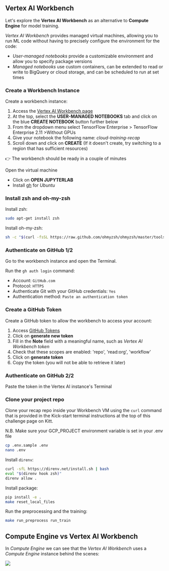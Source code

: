 ## Vertex AI Workbench

Let's explore the **Vertex AI Workbench** as an alternative to **Compute Engine** for model training.

_Vertex AI Workbench_ provides managed virtual machines, allowing you to run ML code without having to precisely configure the environment for the code:
- _User-managed notebooks_ provide a customizable environment and allow you to specify package versions
- _Managed notebooks_ use custom containers, can be extended to read or write to BigQuery or cloud storage, and can be scheduled to run at set times

### Create a Workbench Instance

Create a workbench instance:
1. Access the [Vertex AI Workbench page](https://console.cloud.google.com/vertex-ai/workbench)
2. At the top, select the **USER-MANAGED NOTEBOOKS** tab and click on the blue **CREATE NOTEBOOK** button further below
3. From the dropdown menu select TensorFlow Enterprise > TensorFlow Enterprise 2.11 >Without GPUs
4. Give your notebook the following name: _cloud-training-recap_
5. Scroll down and click on **CREATE** (If it doesn't create, try switching to a region that has sufficient resources)

👉 The workbench should be ready in a couple of minutes

Open the virtual machine
- Click on **OPEN JUPYTERLAB**
- Install [gh](https://github.com/cli/cli/blob/trunk/docs/install_linux.md) for _Ubuntu_

### Install zsh and oh-my-zsh

Install zsh:

``` bash
sudo apt-get install zsh
```

Install oh-my-zsh:

``` bash
sh -c "$(curl -fsSL https://raw.github.com/ohmyzsh/ohmyzsh/master/tools/install.sh)"
```

### Authenticate on GitHub 1/2

Go to the workbench instance and open the Terminal.

Run the `gh auth login` command:
- Account: `GitHub.com`
- Protocol: `HTTPS`
- Authenticate Git with your GitHub credentials: `Yes`
- Authentication method: `Paste an authentication token`

### Create a GitHub Token

Create a GitHub token to allow the workbench to access your account:
1. Access [GitHub Tokens](https://github.com/settings/tokens)
2. Click on **generate new token**
3. Fill in the **Note** field with a meaningful name, such as _Vertex AI Workbench token_
4. Check that these scopes are enabled: 'repo', 'read:org', 'workflow'
5. Click on **generate token**
6. Copy the token (you will not be able to retrieve it later)

### Authenticate on GitHub 2/2

Paste the token in the Vertex AI instance's Terminal

### Clone your project repo

Clone your recap repo inside your Workbench VM using the `curl` command that is provided in the Kick-start terminal instructions at the top of this challenge page on Kitt.

N.B. Make sure your GCP_PROJECT environment variable is set in your .env file
``` bash
cp .env.sample .env
nano .env
```

Install `direnv`:

``` bash
curl -sfL https://direnv.net/install.sh | bash
eval "$(direnv hook zsh)"
direnv allow .
```

Install package:

``` bash
pip install -e .
make reset_local_files
```

Run the preprocessing and the training:

``` bash
make run_preprocess run_train
```

## Compute Engine vs Vertex AI Workbench

In _Compute Engine_ we can see that the _Vertex AI Workbench_ uses a _Compute Engine_ instance behind the scenes:

<img src='https://wagon-public-datasets.s3.eu-west-1.amazonaws.com/data-science-images/07-ML-OPS/mlops/vertex-ai-compute-engine.png'>
